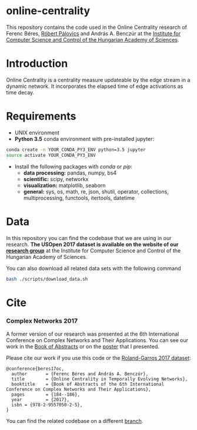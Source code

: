 ﻿online-centrality
=================

This repository contains the code used in the Online Centrality research of Ferenc Béres, [Róbert Pálovics](https://github.com/rpalovics) and András A. Benczúr at the [Institute for Computer Science and Control of the
Hungarian Academy of Sciences](https://dms.sztaki.hu/en).

# Introduction

Online Centrality is a centrality measure updateable by the
edge stream in a dynamic network. It incorporates the elapsed time of edge activations as time decay.

# Requirements

   * UNIX environment
   * **Python 3.5** conda environment with pre-installed jupyter:

   ```bash
   conda create -n YOUR_CONDA_PY3_ENV python=3.5 jupyter
   source activate YOUR_CONDA_PY3_ENV
   ```
   * Install the following packages with *conda* or *pip*:
      * **data processing:** pandas, numpy, bs4
      * **scientific:** scipy, networkx 
      * **visualization:** matplotlib, seaborn
      * **general:** sys, os, math, re, json, shutil, operator, collections, multiprocessing, functools, itertools, datetime

# Data

In this repository you can find the codebase that we are using in our research. **The USOpen 2017 dataset is available on the website of our [research group](https://dms.sztaki.hu/hu/letoltes/online-centrality-data-sets)** at the Institute for Computer Science and Control of the
Hungarian Academy of Sciences.

You can also download all related data sets with the following command
```bash
bash ./scripts/download_data.sh
```

# Cite

### Complex Networks 2017

A former version of our research was presented at the 6th International Conference on Complex Networks and Their Applications. You can see our work in the [Book of Abstracts](http://complexnetworks.org/BookOfAbstracts.pdf#page=198) or on the [poster](https://github.com/ferencberes/online-centrality/blob/master/documents/complex_networks_2017_poster.pdf) that I presented.

Please cite our work if you use this code or the [Roland-Garros 2017 dataset](https://dms.sztaki.hu/hu/letoltes/roland-garros-2017-twitter-collection):

```
@conference{beres17oc,
  author       = {Ferenc Béres and András A. Benczúr}, 
  title        = {Online Centrality in Temporally Evolving Networks},
  booktitle    = {Book of Abstracts of the 6th International Conference on Complex Networks and Their Applications},
  pages        = {184--186},
  year         = {2017},
  isbn = {978-2-9557050-2-5},
}
```

You can find the related codebase on a different [branch](https://github.com/ferencberes/online-centrality/tree/complex_networks_2017).


